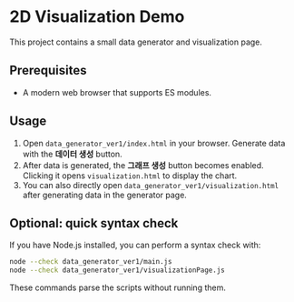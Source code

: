 # 2D Visualization Demo

This project contains a small data generator and visualization page.

## Prerequisites

- A modern web browser that supports ES modules.

## Usage

1. Open `data_generator_ver1/index.html` in your browser. Generate data with the **데이터 생성** button.
2. After data is generated, the **그래프 생성** button becomes enabled. Clicking it opens `visualization.html` to display the chart.
3. You can also directly open `data_generator_ver1/visualization.html` after generating data in the generator page.

## Optional: quick syntax check

If you have Node.js installed, you can perform a syntax check with:

```bash
node --check data_generator_ver1/main.js
node --check data_generator_ver1/visualizationPage.js
```

These commands parse the scripts without running them.
